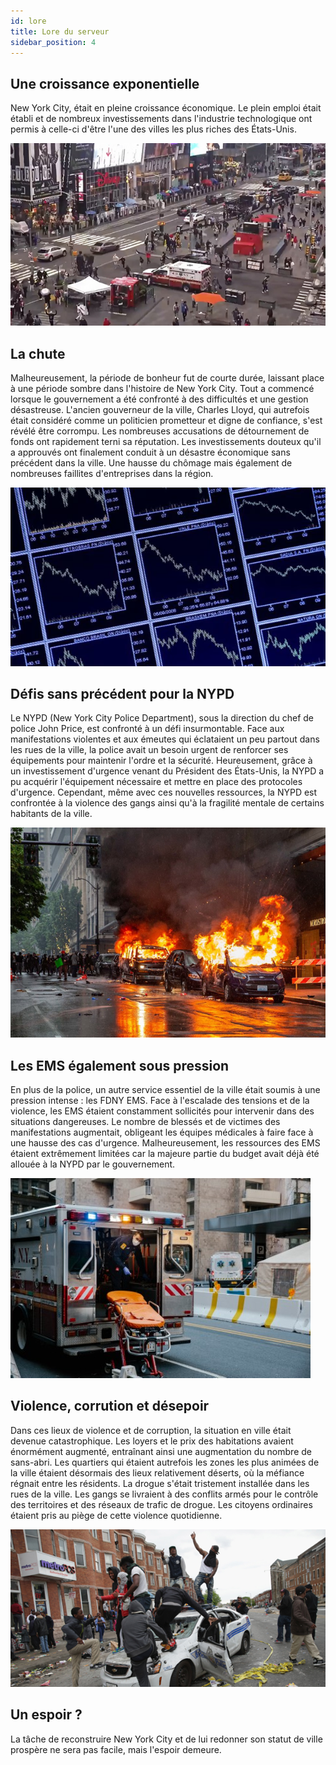 ```yaml
---
id: lore
title: Lore du serveur
sidebar_position: 4
---
```

## Une croissance exponentielle
New York City, était en pleine croissance économique. Le plein emploi était établi et de nombreux investissements dans l'industrie technologique ont permis à celle-ci d'être l'une des villes les plus riches des États-Unis.

![New York](/img/lore_img1.png)

## La chute
Malheureusement, la période de bonheur fut de courte durée, laissant place à une période sombre dans l'histoire de New York City. Tout a commencé lorsque le gouvernement a été confronté à des difficultés et une gestion désastreuse. L'ancien gouverneur de la ville, Charles Lloyd, qui autrefois était considéré comme un politicien prometteur et digne de confiance, s'est révélé être corrompu. Les nombreuses accusations de détournement de fonds ont rapidement terni sa réputation. Les investissements douteux qu'il a approuvés ont finalement conduit à un désastre économique sans précédent dans la ville. Une hausse du chômage mais également de nombreuses faillites d'entreprises dans la région.

![Baisse taux](/img/lore_img2.png)

## Défis sans précédent pour la NYPD
Le NYPD (New York City Police Department), sous la direction du chef de police John Price, est confronté à un défi insurmontable. Face aux manifestations violentes et aux émeutes qui éclataient un peu partout dans les rues de la ville, la police avait un besoin urgent de renforcer ses équipements pour maintenir l'ordre et la sécurité. Heureusement, grâce à un investissement d'urgence venant du Président des États-Unis, la NYPD a pu acquérir l'équipement nécessaire et  mettre en place des protocoles d'urgence. Cependant, même avec ces nouvelles ressources, la NYPD est confrontée à la violence des gangs ainsi qu'à la fragilité mentale de certains habitants de la ville.

![Voitures qui brulent](/img/lore_img3.png)

## Les EMS également sous pression
En plus de la police, un autre service essentiel de la ville était soumis à une pression intense : les FDNY EMS. Face à l'escalade des tensions et de la violence, les EMS étaient constamment sollicités pour intervenir dans des situations dangereuses. Le nombre de blessés et de victimes des manifestations augmentait, obligeant les équipes médicales à faire face à une hausse des cas d'urgence. Malheureusement, les ressources des EMS étaient extrêmement limitées car la majeure partie du budget avait déjà été allouée à la NYPD par le gouvernement.

![EMS](/img/lore_img4.jpeg)

## Violence, corrution et désepoir
Dans ces lieux de violence et de corruption, la situation en ville était devenue catastrophique. Les loyers et le prix des habitations avaient énormément augmenté, entraînant ainsi une augmentation du nombre de sans-abri. Les quartiers qui étaient autrefois les zones les plus animées de la ville étaient désormais des lieux relativement déserts, où la méfiance régnait entre les résidents. La drogue s'était tristement installée dans les rues de la ville. Les gangs se livraient à des conflits armés pour le contrôle des territoires et des réseaux de trafic de drogue. Les citoyens ordinaires étaient pris au piège de cette violence quotidienne.

![Voiture de police](/img/lore_img5.png)

## Un espoir ?
La tâche de reconstruire New York City et de lui redonner son statut de ville prospère ne sera pas facile, mais l'espoir demeure.